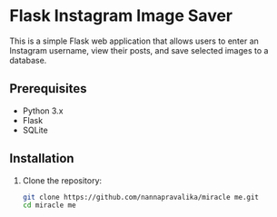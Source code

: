 # Flask Instagram Image Saver

This is a simple Flask web application that allows users to enter an Instagram username, view their posts, and save selected images to a database.

## Prerequisites

- Python 3.x
- Flask
- SQLite

## Installation

1. Clone the repository:

   ```bash
   git clone https://github.com/nannapravalika/miracle me.git
   cd miracle me
